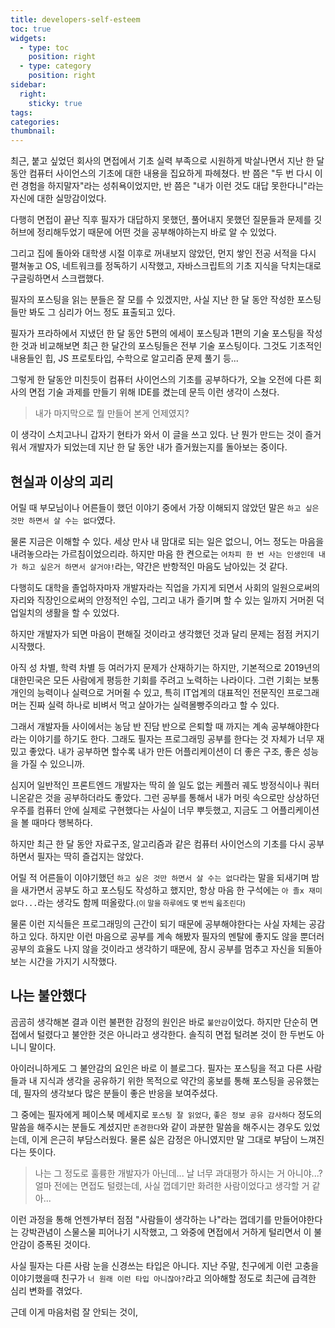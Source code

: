 ```yaml
---
title: developers-self-esteem
toc: true
widgets:
  - type: toc
    position: right
  - type: category
    position: right
sidebar:
  right:
    sticky: true
tags:
categories:
thumbnail:
---
```


최근, 붙고 싶었던 회사의 면접에서 기초 실력 부족으로 시원하게 박살나면서 지난 한 달동안 컴퓨터 사이언스의 기초에 대한 내용을 집요하게 파헤쳤다. 반 쯤은 "두 번 다시 이런 경험을 하지말자"라는 성취욕이었지만, 반 쯤은 "내가 이런 것도 대답 못한다니"라는 자신에 대한 실망감이었다.

다행히 면접이 끝난 직후 필자가 대답하지 못했던, 풀어내지 못했던 질문들과 문제를 깃허브에 정리해두었기 때문에 어떤 것을 공부해야하는지 바로 알 수 있었다.

그리고 집에 돌아와 대학생 시절 이후로 꺼내보지 않았던, 먼지 쌓인 전공 서적을 다시 펼쳐놓고 OS, 네트워크를 정독하기 시작했고, 자바스크립트의 기초 지식을 닥치는대로 구글링하면서 스크랩했다.

필자의 포스팅을 읽는 분들은 잘 모를 수 있겠지만, 사실 지난 한 달 동안 작성한 포스팅들만 봐도 그 심리가 어느 정도 표출되고 있다.

필자가 프라하에서 지냈던 한 달 동안 5편의 에세이 포스팅과 1편의 기술 포스팅을 작성한 것과 비교해보면 최근 한 달간의 포스팅들은 전부 기술 포스팅이다. 그것도 기초적인 내용들인 힙, JS 프로토타입, 수학으로 알고리즘 문제 풀기 등...

그렇게 한 달동안 미친듯이 컴퓨터 사이언스의 기초를 공부하다가, 오늘 오전에 다른 회사의 면접 기술 과제를 만들기 위해 IDE를 켰는데 문득 이런 생각이 스쳤다.

> 내가 마지막으로 뭘 만들어 본게 언제였지?

이 생각이 스치고나니 갑자기 현타가 와서 이 글을 쓰고 있다. 난 뭔가 만드는 것이 즐거워서 개발자가 되었는데 지난 한 달 동안 내가 즐거웠는지를 돌아보는 중이다.

## 현실과 이상의 괴리
어릴 때 부모님이나 어른들이 했던 이야기 중에서 가장 이해되지 않았던 말은 `하고 싶은 것만 하면서 살 수는 없다`였다.

물론 지금은 이해할 수 있다. 세상 만사 내 맘대로 되는 일은 없으니, 어느 정도는 마음을 내려놓으라는 가르침이었으리라. 하지만 마음 한 켠으로는 `어차피 한 번 사는 인생인데 내가 하고 싶은거 하면서 살거야!`라는, 약간은 반항적인 마음도 남아있는 것 같다.

다행히도 대학을 졸업하자마자 개발자라는 직업을 가지게 되면서 사회의 일원으로써의 자리와 직장인으로써의 안정적인 수입, 그리고 내가 즐기며 할 수 있는 일까지 거머쥔 덕업일치의 생활을 할 수 있었다.

하지만 개발자가 되면 마음이 편해질 것이라고 생각했던 것과 달리 문제는 점점 커지기 시작했다.

아직 성 차별, 학력 차별 등 여러가지 문제가 산재하기는 하지만, 기본적으로 2019년의 대한민국은 모든 사람에게 평등한 기회를 주려고 노력하는 나라이다. 그런 기회는 보통 개인의 능력이나 실력으로 거머쥘 수 있고, 특히 IT업계의 대표적인 전문직인 프로그래머는 진짜 실력 하나로 비벼서 먹고 살아가는 실력몰빵주의라고 할 수 있다.

그래서 개발자들 사이에서는 농담 반 진담 반으로 은퇴할 때 까지는 계속 공부해야한다라는 이야기를 하기도 한다. 그래도 필자는 프로그래밍 공부를 한다는 것 자체가 너무 재밌고 좋았다. 내가 공부하면 할수록 내가 만든 어플리케이션이 더 좋은 구조, 좋은 성능을 가질 수 있으니까.

심지어 일반적인 프론트엔드 개발자는 딱히 쓸 일도 없는 케플러 궤도 방정식이나 쿼터니온같은 것을 공부하더라도 좋았다. 그런 공부를 통해서 내가 머릿 속으로만 상상하던 우주를 컴퓨터 안에 실제로 구현했다는 사실이 너무 뿌듯했고, 지금도 그 어플리케이션을 볼 때마다 행복하다.

하지만 최근 한 달 동안 자료구조, 알고리즘과 같은 컴퓨터 사이언스의 기초를 다시 공부하면서 필자는 딱히 즐겁지는 않았다.

어릴 적 어른들이 이야기했던 `하고 싶은 것만 하면서 살 수는 없다`라는 말을 되새기며 밤을 새가면서 공부도 하고 포스팅도 작성하고 했지만, 항상 마음 한 구석에는 `아 졸x 재미없다...`라는 생각도 함께 떠올랐다.<small>(이 말을 하루에도 몇 번씩 읊조린다)</small>

물론 이런 지식들은 프로그래밍의 근간이 되기 때문에 공부해야한다는 사실 자체는 공감하고 있다. 하지만 이런 마음으로 공부를 계속 해봤자 필자의 멘탈에 좋지도 않을 뿐더러 공부의 효율도 나지 않을 것이라고 생각하기 때문에, 잠시 공부를 멈추고 자신을 되돌아보는 시간을 가지기 시작했다.

## 나는 불안했다
곰곰히 생각해본 결과 이런 불편한 감정의 원인은 바로 `불안감`이었다. 하지만 단순히 면접에서 털렸다고 불안한 것은 아니라고 생각한다. 솔직히 면접 털려본 것이 한 두번도 아니니 말이다.

아이러니하게도 그 불안감의 요인은 바로 이 블로그다. 필자는 포스팅을 적고 다른 사람들과 내 지식과 생각을 공유하기 위한 목적으로 약간의 홍보를 통해 포스팅을 공유했는데, 필자의 생각보다 많은 분들이 좋은 반응을 보여주셨다.

그 중에는 필자에게 페이스북 메세지로 `포스팅 잘 읽었다`, `좋은 정보 공유 감사하다` 정도의 말씀을 해주시는 분들도 계셨지만 `존경한다`와 같이 과분한 말씀을 해주시는 경우도 있었는데, 이게 은근히 부담스러웠다. 물론 싫은 감정은 아니였지만 말 그대로 부담이 느껴진다는 뜻이다.

> 나는 그 정도로 훌륭한 개발자가 아닌데... 날 너무 과대평가 하시는 거 아니야...?
> 얼마 전에는 면접도 털렸는데, 사실 껍데기만 화려한 사람이었다고 생각할 거 같아...

이런 과정을 통해 언젠가부터 점점 "사람들이 생각하는 나"라는 껍데기를 만들어야한다는 강박관념이 스물스물 피어나기 시작했고, 그 와중에 면접에서 거하게 털리면서 이 불안감이 증폭된 것이다.

사실 필자는 다른 사람 눈을 신경쓰는 타입은 아니다. 지난 주말, 친구에게 이런 고충을 이야기했을때 친구가 `너 원래 이런 타입 아니잖아?`라고 의아해할 정도로 최근에 급격한 심리 변화를 겪었다.

근데 이게 마음처럼 잘 안되는 것이, 
